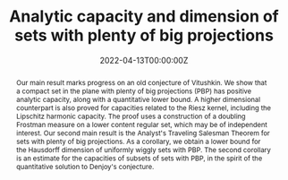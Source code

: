 ﻿---
title: "Analytic capacity and dimension of sets with plenty of big projections"

# Authors
# If you created a profile for a user (e.g. the default `admin` user), write the username (folder name) here 
# and it will be replaced with their full name and linked to their profile.
authors:
- D. Dąbrowski
- M. Villa

date: "2022-04-13T00:00:00Z"
doi: ""

# Schedule page publish date (NOT publication's date).
publishDate: "2017-01-01T00:00:00Z"

# Publication type.
# Legend: 0 = Uncategorized; 1 = Conference paper; 2 = Journal article;
# 3 = Preprint / Working Paper; 4 = Report; 5 = Book; 6 = Book section;
# 7 = Thesis; 8 = Patent
publication_types: ["3"]

# Publication name and optional abbreviated publication name.
publication: Preprint
publication_short: Preprint

abstract: "Our main result marks progress on an old conjecture of Vitushkin. We show that a compact set in the plane with plenty of big projections (PBP) has positive analytic capacity, along with a quantitative lower bound. A higher dimensional counterpart is also proved for capacities related to the Riesz kernel, including the Lipschitz harmonic capacity. The proof uses a construction of a doubling Frostman measure on a lower content regular set, which may be of independent interest. Our second main result is the Analyst's Traveling Salesman Theorem for sets with plenty of big projections. As a corollary, we obtain a lower bound for the Hausdorff dimension of uniformly wiggly sets with PBP. The second corollary is an estimate for the capacities of subsets of sets with PBP, in the spirit of the quantitative solution to Denjoy's conjecture."
# Summary. An optional shortened abstract.
# summary: Lorem ipsum dolor sit amet, consectetur adipiscing elit. Duis posuere tellus ac convallis placerat. Proin tincidunt magna sed ex sollicitudin condimentum.

tags: []

# Display this page in the Featured widget?
featured: false

# Custom links (uncomment lines below)
links:
- name: "arXiv"
  url: "https://arxiv.org/abs/2204.05804"

url_pdf: ''
url_code: ''
url_dataset: ''
url_poster: ''
url_project: ''
url_slides: ''
url_source: ''
url_video: ''
url_preprint: ''

# Featured image
# To use, add an image named `featured.jpg/png` to your page's folder. 
# image:
#  caption: 'Image credit: [**Unsplash**](https://unsplash.com/photos/pLCdAaMFLTE)'
#  focal_point: ""
#  preview_only: false

# Associated Projects (optional).
#   Associate this publication with one or more of your projects.
#   Simply enter your project's folder or file name without extension.
#   E.g. `internal-project` references `content/project/internal-project/index.md`.
#   Otherwise, set `projects: []`.
# projects:
# - example

# Slides (optional).
#   Associate this publication with Markdown slides.
#   Simply enter your slide deck's filename without extension.
#   E.g. `slides: "example"` references `content/slides/example/index.md`.
#   Otherwise, set `slides: ""`.
# slides: example
---
